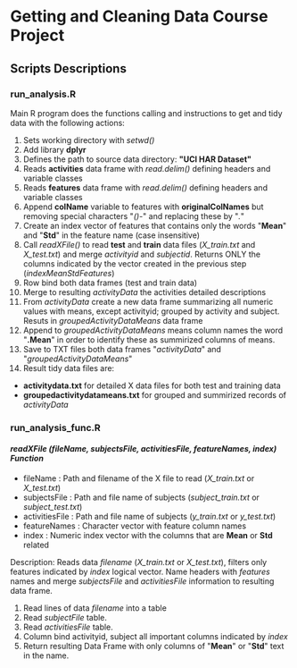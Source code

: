 # Getting and Cleaning Data Course Project

## Scripts Descriptions

### run_analysis.R
Main R program does the functions calling and instructions to get and tidy data with the following actions:

1. Sets working directory with *setwd()*
2. Add library **dplyr**
3. Defines the path to source data directory: **"UCI HAR Dataset"**
4. Reads **activities** data frame with *read.delim()* defining headers and variable classes
5. Reads **features** data frame with *read.delim()* defining headers and variable classes
6. Append **colName** variable to features with **originalColNames** but removing special characters "*()-*" and replacing these by "*.*"
7. Create an index vector of features that contains only the words "**Mean**" and "**Std**" in the feature name (case insensitive)
8. Call *readXFile()* to read **test** and **train** data files (*X_train.txt* and *X_test.txt*) and merge *activityid* and *subjectid*. Returns ONLY the columns indicated by the vector created in the previous step (*indexMeanStdFeatures*)
9. Row bind both data frames (test and train data)
10. Merge to resulting *activityData* the activities detailed descriptions
11. From *activityData* create a new data frame summarizing all numeric values with means, except activityid; grouped by activity and subject. Resuts in *groupedActivityDataMeans* data frame
12. Append to *groupedActivityDataMeans* means column names the word "**.Mean**" in order to identify these as summirized columns of means.
13. Save to TXT files both data frames "*activityData*" and "*groupedActivityDataMeans*"
14. Result tidy data files are:
 + **activitydata.txt** for detailed X data files for both test and training data
 + **groupedactivitydatameans.txt** for grouped and summirized records of *activityData*

### run_analysis_func.R
#### *readXFile (fileName, subjectsFile, activitiesFile, featureNames, index) Function*

+ fileName       : Path and filename of the X file to read (*X_train.txt* or *X_test.txt*)
+ subjectsFile   : Path and file name of subjects (*subject_train.txt* or *subject_test.txt*)
+ activitiesFile : Path and file name of subjects (*y_train.txt* or *y_test.txt*)
+ featureNames   : Character vector with feature column names
+ index          : Numeric index vector with the columns that are **Mean** or **Std** related
   
Description: Reads data *filename* (*X_train.txt* or *X_test.txt*), filters only features indicated by *index* logical vector. Name headers with *features* names and merge *subjectsFile* and *activitiesFile* information to resulting data frame.

1. Read lines of data *filename* into a table
2. Read *subjectFile* table. 
3. Read *activitiesFile* table. 
4. Column bind activityid, subject all important columns indicated by *index* 
5. Return resulting Data Frame with only columns of "**Mean**" or "**Std**" text in the name.